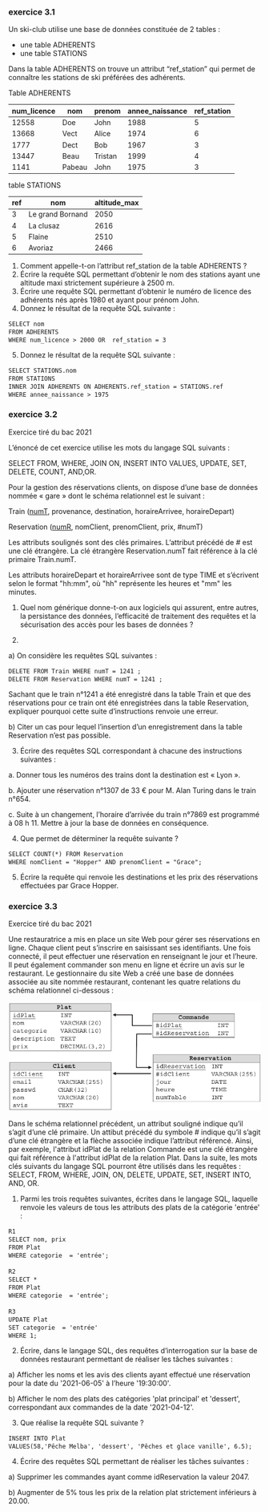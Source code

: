 ### exercice 3.1

Un ski-club utilise une base de données constituée de 2 tables :

- une table ADHERENTS
- une table STATIONS 

Dans la table ADHERENTS  on trouve un attribut “ref_station” qui permet de connaître les stations de ski préférées des adhérents.

Table ADHERENTS

| num_licence | nom    | prenom  | annee_naissance | ref_station |
| ----------- | ------ | ------- | --------------- | ----------- |
| 12558       | Doe    | John    | 1988            | 5           |
| 13668       | Vect   | Alice   | 1974            | 6           |
| 1777        | Dect   | Bob     | 1967            | 3           |
| 13447       | Beau   | Tristan | 1999            | 4           |
| 1141        | Pabeau | John    | 1975            | 3           |

table STATIONS

| ref | nom              | altitude_max |
| --- | ---------------- | ------------ |
| 3   | Le grand Bornand | 2050         |
| 4   | La clusaz        | 2616         |
| 5   | Flaine           | 2510         |
| 6   | Avoriaz          | 2466         |

1. Comment appelle-t-on l’attribut ref_station de la table ADHERENTS ?
2. Écrire la requête SQL permettant d’obtenir le nom des stations ayant une altitude maxi strictement supérieure à 2500 m.
3. Écrire une requête SQL permettant d’obtenir le numéro de licence des adhérents nés après 1980 et ayant pour prénom John.
4. Donnez le résultat de la requête SQL suivante :

```
SELECT nom 
FROM ADHERENTS 
WHERE num_licence > 2000 OR  ref_station = 3
```
5. Donnez le résultat de la requête SQL suivante :

```
SELECT STATIONS.nom
FROM STATIONS
INNER JOIN ADHERENTS ON ADHERENTS.ref_station = STATIONS.ref
WHERE annee_naissance > 1975
```

### exercice 3.2

Exercice tiré du bac 2021

L’énoncé de cet exercice utilise les mots du langage SQL suivants :

SELECT FROM, WHERE, JOIN ON, INSERT INTO VALUES, UPDATE, SET, DELETE, COUNT, AND,OR.

Pour la gestion des réservations clients, on dispose d’une base de données nommée « gare » dont le schéma relationnel est le suivant :


Train (<u>numT</u>, provenance, destination, horaireArrivee, horaireDepart)

Reservation (<u>numR</u>, nomClient, prenomClient, prix, #numT)


Les attributs soulignés sont des clés primaires. L’attribut précédé de # est une clé étrangère.
La clé étrangère Reservation.numT fait référence à la clé primaire Train.numT.

Les attributs horaireDepart et horaireArrivee sont de type TIME et s’écrivent selon le format "hh:mm", où "hh" représente les heures et "mm" les minutes.

1) Quel nom générique donne-t-on aux logiciels qui assurent, entre autres, la persistance des données, l’efficacité de traitement des requêtes et la sécurisation des accès pour les bases de données ?

2)

a) On considère les requêtes SQL suivantes :

```
DELETE FROM Train WHERE numT = 1241 ;
DELETE FROM Reservation WHERE numT = 1241 ;
```

Sachant que le train n°1241 a été enregistré dans la table Train et que des réservations pour ce train ont été enregistrées dans la table Reservation, expliquer pourquoi cette suite d’instructions renvoie une erreur.

b) Citer un cas pour lequel l’insertion d’un enregistrement dans la table Reservation n’est pas possible.

3) Écrire des requêtes SQL correspondant à chacune des instructions suivantes :

a. Donner tous les numéros des trains dont la destination est « Lyon ».

b. Ajouter une réservation n°1307 de 33 € pour M. Alan Turing dans le train n°654.

c. Suite à un changement, l’horaire d’arrivée du train n°7869 est programmé à 08 h 11.
Mettre à jour la base de données en conséquence.

4) Que permet de déterminer la requête suivante ?

```
SELECT COUNT(*) FROM Reservation 
WHERE nomClient = "Hopper" AND prenomClient = "Grace";
```

5) Écrire la requête qui renvoie les destinations et les prix des réservations effectuées par Grace Hopper.

### exercice 3.3

Exercice tiré du bac 2021

Une restauratrice a mis en place un site Web pour gérer ses réservations en ligne. Chaque client peut s’inscrire en saisissant ses identifiants. Une fois connecté, il peut effectuer une réservation en renseignant le jour et l’heure. Il peut également commander son menu en ligne et écrire un avis sur le restaurant.
Le gestionnaire du site Web a créé une base de données associée au site nommée restaurant, contenant les quatre relations du schéma relationnel ci-dessous :

![](img/c3e_1.png)

Dans le schéma relationnel précédent, un attribut souligné indique qu’il s’agit d’une clé primaire. Un attibut précédé du symbole # indique qu’il s’agit d’une clé étrangère et la flèche associée indique l’attribut référencé. Ainsi, par exemple, l'attribut idPlat de la relation Commande est une clé étrangère qui fait référence à l'attribut idPlat de la relation Plat.
Dans la suite, les mots clés suivants du langage SQL pourront être utilisés dans les requêtes : 
SELECT, FROM, WHERE, JOIN, ON, DELETE, UPDATE, SET, INSERT INTO, AND, OR.

1) Parmi les trois requêtes suivantes, écrites dans le langage SQL, laquelle renvoie les valeurs de tous les attributs des plats de la catégorie 'entrée' :

```
R1
SELECT nom, prix
FROM Plat
WHERE categorie  = 'entrée';

R2
SELECT *
FROM Plat
WHERE categorie  = 'entrée';

R3
UPDATE Plat
SET categorie  = 'entrée'
WHERE 1;
```

2) Écrire, dans le langage SQL, des requêtes d’interrogation sur la base de données restaurant permettant de réaliser les tâches suivantes :

a) Afficher les noms et les avis des clients ayant effectué une réservation pour la date du '2021-06-05' à l’heure '19:30:00'.

b) Afficher le nom des plats des catégories 'plat principal' et 'dessert', correspondant aux commandes de la date '2021-04-12'.

3) Que réalise la requête SQL suivante ?

```
INSERT INTO Plat
VALUES(58,'Pêche Melba', 'dessert', 'Pêches et glace vanille', 6.5);
```

4) Écrire des requêtes SQL permettant de réaliser les tâches suivantes :

a) Supprimer les commandes ayant comme idReservation la valeur 2047.

b) Augmenter de 5% tous les prix de la relation plat strictement inférieurs à 20.00.
